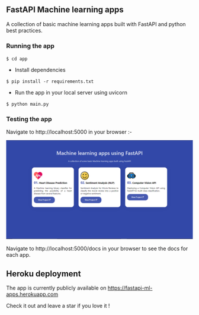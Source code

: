 ## FastAPI Machine learning apps 

A collection of basic machine learning apps built with FastAPI and python best practices.

### Running the app 

```
$ cd app
```

- Install dependencies
```
$ pip install -r requirements.txt
```

- Run the app in your local server using uvicorn
```
$ python main.py
```

### Testing the app 

Navigate to http://localhost:5000 in your browser :- 

<img src = "fastapimlapps.PNG" alt = "Fast API ML apps" />

Navigate to http://localhost:5000/docs in your browser to see the docs for each app.

## Heroku deployment 

The app is currently publicly available on https://fastapi-ml-apps.herokuapp.com 

Check it out and leave a star if you love it !

